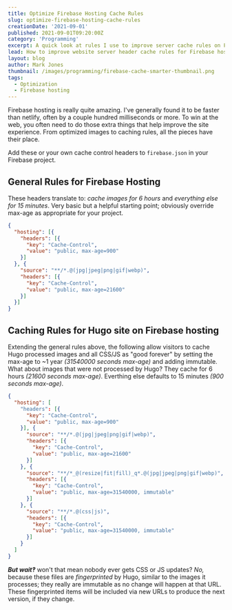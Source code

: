 ```yaml
---
title: Optimize Firebase Hosting Cache Rules
slug: optimize-firebase-hosting-cache-rules
creationDate: '2021-09-01'
published: 2021-09-01T09:20:00Z
category: 'Programming'
excerpt: A quick look at rules I use to improve server cache rules on Firebase hosting.
lead: How to improve website server header cache rules for Firebase hosting.
layout: blog
author: Mark Jones
thumbnail: /images/programming/firebase-cache-smarter-thumbnail.png
tags:
  - Optimization
  - Firebase hosting
---
```


Firebase hosting is really quite amazing. I've generally found it to be faster than netlify, often by a couple hundred milliseconds or more. To win at the web, you often need to do those extra things that help improve the site experience. From optimized images to caching rules, all the pieces have their place.

Add these or your own cache control headers to `firebase.json` in your Firebase project.

## General Rules for Firebase Hosting

These headers translate to: *cache images for 6 hours* and *everything else for 15 minutes*. Very basic but a helpful starting point; obviously override max-age as appropriate for your project.

``` json
{
  "hosting": [{
    "headers": [{
      "key": "Cache-Control",
      "value": "public, max-age=900"
    }]
  }, {
    "source": "**/*.@(jpg|jpeg|png|gif|webp)",
    "headers": [{
      "key": "Cache-Control",
      "value": "public, max-age=21600"
    }]
  }]
}
```

## Caching Rules for Hugo site on Firebase hosting

Extending the general rules above, the following allow visitors to cache Hugo processed images and all CSS/JS as "good forever" by setting the max-age to ~1 year *(31540000 seconds max-age)* and adding immutable. What about images that were not processed by Hugo? They cache for 6 hours  *(21600 seconds max-age)*. Everthing else defaults to 15 minutes *(900 seconds max-age)*.

``` json
{
  "hosting": [
    "headers": [{
      "key": "Cache-Control",
      "value": "public, max-age=900"
    }], {
      "source": "**/*.@(jpg|jpeg|png|gif|webp)",
      "headers": [{
        "key": "Cache-Control",
        "value": "public, max-age=21600"
      }]
    }, {
      "source": "**/*_@(resize|fit|fill)_q*.@(jpg|jpeg|png|gif|webp)",
      "headers": [{
        "key": "Cache-Control",
        "value": "public, max-age=31540000, immutable"
      }]
    }, {
      "source": "**/*.@(css|js)",
      "headers": [{
        "key": "Cache-Control",
        "value": "public, max-age=31540000, immutable"
      }]
    }
  ]
}
```

***But wait‽*** won't that mean nobody ever gets CSS or JS updates? *No,* because these files are *fingerprinted* by Hugo, similar to the images it processes; they really are immutable as no change will happen at that URL. These fingerprinted items will be included via new URLs to produce the next version, if they change.

